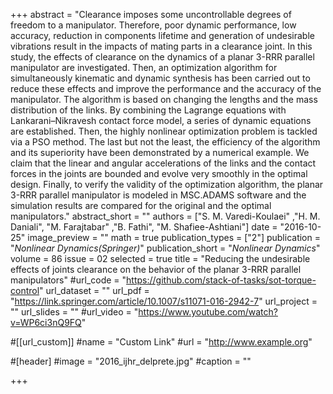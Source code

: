 +++
abstract = "Clearance imposes some uncontrollable degrees of freedom to a manipulator. Therefore, poor dynamic performance, low accuracy, reduction in components lifetime and generation of undesirable vibrations result in the impacts of mating parts in a clearance joint. In this study, the effects of clearance on the dynamics of a planar 3-RRR parallel manipulator are investigated. Then, an optimization algorithm for simultaneously kinematic and dynamic synthesis has been carried out to reduce these effects and improve the performance and the accuracy of the manipulator. The algorithm is based on changing the lengths and the mass distribution of the links. By combining the Lagrange equations with Lankarani–Nikravesh contact force model, a series of dynamic equations are established. Then, the highly nonlinear optimization problem is tackled via a PSO method. The last but not the least, the efficiency of the algorithm and its superiority have been demonstrated by a numerical example. We claim that the linear and angular accelerations of the links and the contact forces in the joints are bounded and evolve very smoothly in the optimal design. Finally, to verify the validity of the optimization algorithm, the planar 3-RRR parallel manipulator is modeled in MSC.ADAMS software and the simulation results are compared for the original and the optimal manipulators."
abstract_short = ""
authors = ["S. M. Varedi-Koulaei" ,"H. M. Daniali", "M. Farajtabar" ,"B. Fathi", "M. Shafiee-Ashtiani"]
date = "2016-10-25"
image_preview = ""
math = true
publication_types = ["2"]
publication = "*Nonlinear Dynamics(Springer)*"
publication_short = "*Nonlinear Dynamics*"
volume = 86
issue = 02
selected = true
title = "Reducing the undesirable effects of joints clearance on the behavior of the planar 3-RRR parallel manipulators"
#url_code = "https://github.com/stack-of-tasks/sot-torque-control"
url_dataset = ""
url_pdf = "https://link.springer.com/article/10.1007/s11071-016-2942-7"
url_project = ""
url_slides = ""
#url_video = "https://www.youtube.com/watch?v=WP6ci3nQ9FQ"

#[[url_custom]]
#name = "Custom Link"
#url = "http://www.example.org"

#[header]
#image = "2016_ijhr_delprete.jpg"
#caption = ""

+++

